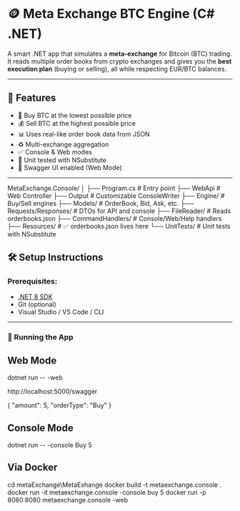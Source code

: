 # 🪙 Meta Exchange BTC Engine (C# .NET)

A smart .NET app that simulates a **meta-exchange** for Bitcoin (BTC) trading. It reads multiple order books from crypto exchanges and gives you the **best execution plan** (buying or selling), all while respecting EUR/BTC balances.

---

## 🚀 Features

- 🛒 Buy BTC at the lowest possible price
- 💰 Sell BTC at the highest possible price
- 📊 Uses real-like order book data from JSON
- ♻️ Multi-exchange aggregation
- ✅ Console & Web modes
- 🧪 Unit tested with NSubstitute
- 📄 Swagger UI enabled (Web Mode)

---

MetaExchange.Console/
│
├── Program.cs                  # Entry point
├── WebApi                      # Web Controller
├── Output                      # Customizable ConsoleWriter
├── Engine/                     # Buy/Sell engines
├── Models/                     # OrderBook, Bid, Ask, etc.
├── Requests/Responses/         # DTOs for API and console
├── FileReader/                 # Reads orderbooks.json
├── CommandHandlers/            # Console/Web/Help handlers
├── Resources/                  # ✅ orderbooks.json lives here
└── UnitTests/                     # Unit tests with NSubstitute



## 🛠️ Setup Instructions

### Prerequisites:
- [.NET 8 SDK](https://dotnet.microsoft.com/download)
- Git (optional)
- Visual Studio / VS Code / CLI

---

### 🚀 Running the App

## Web Mode
dotnet run -- -web

http://localhost:5000/swagger

{
  "amount": 5,
  "orderType": "Buy"
}


## Console Mode 
dotnet run -- -console Buy 5

## Via Docker
cd metaExchange\MetaExhange
docker build -t metaexchange.console .
docker run -it metaexchange.console -console buy 5
docker run -p 8080:8080 metaexchange.console -web